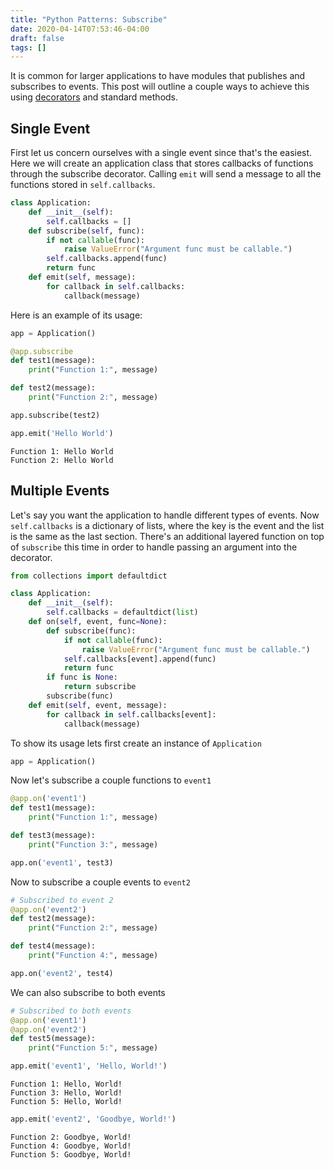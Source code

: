 ```yaml
---
title: "Python Patterns: Subscribe"
date: 2020-04-14T07:53:46-04:00
draft: false
tags: []
---
```


It is common for larger applications to have modules that publishes and subscribes to events. This post will outline a couple ways to achieve this using [decorators](https://brandonrozek.com/blog/pydecorators/) and standard methods.

## Single Event

First let us concern ourselves with a single event since that's the easiest. Here we will create an application class that stores callbacks of functions through the subscribe decorator. Calling `emit` will send a message to all the functions stored in `self.callbacks`.

```python
class Application:
    def __init__(self):
        self.callbacks = []
    def subscribe(self, func):
        if not callable(func):
            raise ValueError("Argument func must be callable.")
        self.callbacks.append(func)
        return func
    def emit(self, message):
        for callback in self.callbacks:
            callback(message)
```

Here is an example of its usage:

```python
app = Application()

@app.subscribe
def test1(message):
    print("Function 1:", message)

def test2(message):
    print("Function 2:", message)

app.subscribe(test2)

app.emit('Hello World')
```

```
Function 1: Hello World
Function 2: Hello World
```

## Multiple Events

Let's say you want the application to handle different types of events. Now `self.callbacks` is a dictionary of lists, where the key is the event and the list is the same as the last section. There's an additional layered function on top of `subscribe` this time in order to handle passing an argument into the decorator.

```python
from collections import defaultdict

class Application:
    def __init__(self):
        self.callbacks = defaultdict(list)
    def on(self, event, func=None):
        def subscribe(func):
            if not callable(func):
                raise ValueError("Argument func must be callable.")
            self.callbacks[event].append(func)
            return func
        if func is None:
            return subscribe
        subscribe(func)
    def emit(self, event, message):
        for callback in self.callbacks[event]:
            callback(message)
```

To show its usage lets first create an instance of `Application`

```python
app = Application()
```

Now let's subscribe a couple functions to `event1`

```python
@app.on('event1')
def test1(message):
    print("Function 1:", message)

def test3(message):
    print("Function 3:", message)

app.on('event1', test3)
```

Now to subscribe a couple events to `event2`

```python
# Subscribed to event 2
@app.on('event2')
def test2(message):
    print("Function 2:", message)

def test4(message):
    print("Function 4:", message)

app.on('event2', test4)
```

We can also subscribe to both events

```python
# Subscribed to both events
@app.on('event1')
@app.on('event2')
def test5(message):
    print("Function 5:", message)
```

```python
app.emit('event1', 'Hello, World!')
```

```
Function 1: Hello, World!
Function 3: Hello, World!
Function 5: Hello, World!
```

```python
app.emit('event2', 'Goodbye, World!')
```

```
Function 2: Goodbye, World!
Function 4: Goodbye, World!
Function 5: Goodbye, World!
```


